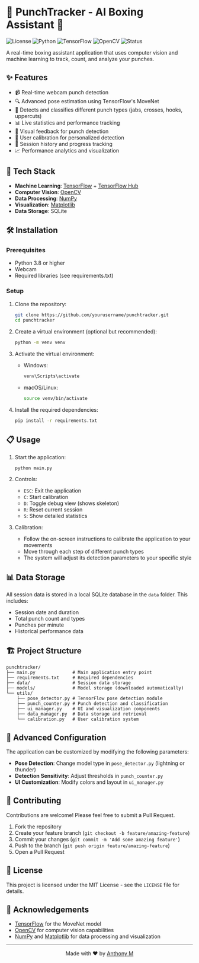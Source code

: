 # 🥊 PunchTracker - AI Boxing Assistant 🥊

![License](https://img.shields.io/badge/license-MIT-blue.svg)
![Python](https://img.shields.io/badge/python-v3.8+-blue.svg)
![TensorFlow](https://img.shields.io/badge/TensorFlow-v2.12+-orange.svg)
![OpenCV](https://img.shields.io/badge/OpenCV-v4.5+-green.svg)
![Status](https://img.shields.io/badge/status-active-success.svg)

A real-time boxing assistant application that uses computer vision and machine learning to track, count, and analyze your punches.


## ✨ Features

- 📹 Real-time webcam punch detection
- 🔍 Advanced pose estimation using TensorFlow's MoveNet
- 👊 Detects and classifies different punch types (jabs, crosses, hooks, uppercuts)
- 📊 Live statistics and performance tracking
- 🎯 Visual feedback for punch detection
- 🔧 User calibration for personalized detection
- 💾 Session history and progress tracking
- 📈 Performance analytics and visualization

## 🚀 Tech Stack

- **Machine Learning**: [TensorFlow](https://www.tensorflow.org/) + [TensorFlow Hub](https://tfhub.dev/)
- **Computer Vision**: [OpenCV](https://opencv.org/)
- **Data Processing**: [NumPy](https://numpy.org/)
- **Visualization**: [Matplotlib](https://matplotlib.org/)
- **Data Storage**: SQLite

## 🛠️ Installation

### Prerequisites

- Python 3.8 or higher
- Webcam
- Required libraries (see requirements.txt)

### Setup

1. Clone the repository:
   ```bash
   git clone https://github.com/yourusername/punchtracker.git
   cd punchtracker
   ```

2. Create a virtual environment (optional but recommended):
   ```bash
   python -m venv venv
   ```

3. Activate the virtual environment:
   - Windows:
     ```bash
     venv\Scripts\activate
     ```
   - macOS/Linux:
     ```bash
     source venv/bin/activate
     ```

4. Install the required dependencies:
   ```bash
   pip install -r requirements.txt
   ```

## 📋 Usage

1. Start the application:
   ```bash
   python main.py
   ```

2. Controls:
   - `ESC`: Exit the application
   - `C`: Start calibration
   - `D`: Toggle debug view (shows skeleton)
   - `R`: Reset current session
   - `S`: Show detailed statistics

3. Calibration:
   - Follow the on-screen instructions to calibrate the application to your movements
   - Move through each step of different punch types
   - The system will adjust its detection parameters to your specific style

## 📊 Data Storage

All session data is stored in a local SQLite database in the `data` folder. This includes:
- Session date and duration
- Total punch count and types
- Punches per minute
- Historical performance data

## 🏗️ Project Structure

```
punchtracker/
├── main.py              # Main application entry point
├── requirements.txt     # Required dependencies
├── data/                # Session data storage
├── models/              # Model storage (downloaded automatically)
└── utils/
    ├── pose_detector.py # TensorFlow pose detection module
    ├── punch_counter.py # Punch detection and classification
    ├── ui_manager.py    # UI and visualization components
    ├── data_manager.py  # Data storage and retrieval
    └── calibration.py   # User calibration system
```

## 🔧 Advanced Configuration

The application can be customized by modifying the following parameters:

- **Pose Detection**: Change model type in `pose_detector.py` (lightning or thunder)
- **Detection Sensitivity**: Adjust thresholds in `punch_counter.py`
- **UI Customization**: Modify colors and layout in `ui_manager.py`

## 🤝 Contributing

Contributions are welcome! Please feel free to submit a Pull Request.

1. Fork the repository
2. Create your feature branch (`git checkout -b feature/amazing-feature`)
3. Commit your changes (`git commit -m 'Add some amazing feature'`)
4. Push to the branch (`git push origin feature/amazing-feature`)
5. Open a Pull Request

## 📝 License

This project is licensed under the MIT License - see the `LICENSE` file for details.

## 🙏 Acknowledgements

- [TensorFlow](https://www.tensorflow.org/) for the MoveNet model
- [OpenCV](https://opencv.org/) for computer vision capabilities
- [NumPy](https://numpy.org/) and [Matplotlib](https://matplotlib.org/) for data processing and visualization

---

<p align="center">
  Made with ❤️ by <a href="https://github.com/yourusername">Anthony M</a>
</p>
